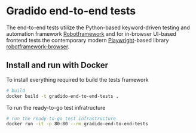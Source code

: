 # Gradido end-to-end tests

The end-to-end tests utilize the Python-based keyword-driven testing and automation framework [Robotframework](https://robotframework.org/) and for in-browser UI-based frontend tests the contemporary modern  [Playwright](https://playwright.dev/)-based library [robotframework-browser](https://robotframework-browser.org/).


## Install and run with Docker

To install everything required to build the tests framework

```bash
# build
docker build -t gradido-end-to-end-tests .
```

To run the ready-to-go test infratructure

```bash
# run the ready-to-go test infrastructure
docker run -it -p 80:80 --rm gradido-end-to-end-tests
```
